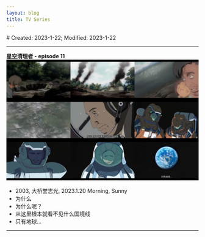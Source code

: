 ```yaml
---
layout: blog
title: TV Series
---
```

<span class="hidden-text"># Created: 2023-1-22; Modified: 2023-1-22</span>

---

<div id="01"><b>星空清理者 - episode 11</b></div>
<img src="https://github.com/ZaneWiegand/ZaneWiegand.github.io/raw/main/images/Screenshot/20230122.jpeg"/>

- 2003, 大桥誉志光, 2023.1.20 Morning, Sunny
- 为什么
- 为什么呢？
- 从这里根本就看不见什么国境线
- 只有地球...

---